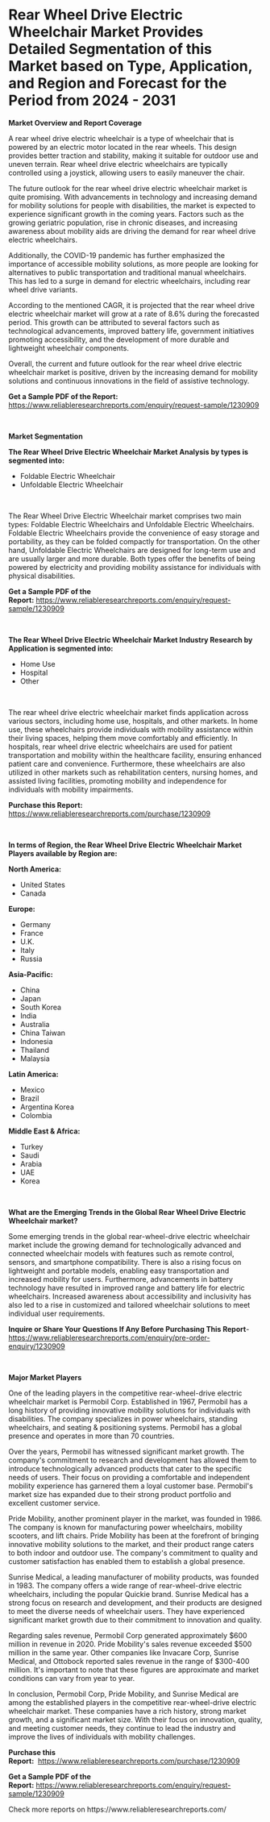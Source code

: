<p><h1>Rear Wheel Drive Electric Wheelchair Market Provides Detailed Segmentation of this Market based on Type, Application, and Region and Forecast for the Period from 2024 - 2031</h1></p><p><strong>Market Overview and Report Coverage</strong></p>
<p><p>A rear wheel drive electric wheelchair is a type of wheelchair that is powered by an electric motor located in the rear wheels. This design provides better traction and stability, making it suitable for outdoor use and uneven terrain. Rear wheel drive electric wheelchairs are typically controlled using a joystick, allowing users to easily maneuver the chair.</p><p>The future outlook for the rear wheel drive electric wheelchair market is quite promising. With advancements in technology and increasing demand for mobility solutions for people with disabilities, the market is expected to experience significant growth in the coming years. Factors such as the growing geriatric population, rise in chronic diseases, and increasing awareness about mobility aids are driving the demand for rear wheel drive electric wheelchairs.</p><p>Additionally, the COVID-19 pandemic has further emphasized the importance of accessible mobility solutions, as more people are looking for alternatives to public transportation and traditional manual wheelchairs. This has led to a surge in demand for electric wheelchairs, including rear wheel drive variants.</p><p>According to the mentioned CAGR, it is projected that the rear wheel drive electric wheelchair market will grow at a rate of 8.6% during the forecasted period. This growth can be attributed to several factors such as technological advancements, improved battery life, government initiatives promoting accessibility, and the development of more durable and lightweight wheelchair components.</p><p>Overall, the current and future outlook for the rear wheel drive electric wheelchair market is positive, driven by the increasing demand for mobility solutions and continuous innovations in the field of assistive technology.</p></p>
<p><strong>Get a Sample PDF of the Report:</strong> <a href="https://www.reliableresearchreports.com/enquiry/request-sample/1230909">https://www.reliableresearchreports.com/enquiry/request-sample/1230909</a></p>
<p>&nbsp;</p>
<p><strong>Market Segmentation</strong></p>
<p><strong>The Rear Wheel Drive Electric Wheelchair Market Analysis by types is segmented into:</strong></p>
<p><ul><li>Foldable Electric Wheelchair</li><li>Unfoldable Electric Wheelchair</li></ul></p>
<p>&nbsp;</p>
<p><p>The Rear Wheel Drive Electric Wheelchair market comprises two main types: Foldable Electric Wheelchairs and Unfoldable Electric Wheelchairs. Foldable Electric Wheelchairs provide the convenience of easy storage and portability, as they can be folded compactly for transportation. On the other hand, Unfoldable Electric Wheelchairs are designed for long-term use and are usually larger and more durable. Both types offer the benefits of being powered by electricity and providing mobility assistance for individuals with physical disabilities.</p></p>
<p><strong>Get a Sample PDF of the Report:</strong>&nbsp;<a href="https://www.reliableresearchreports.com/enquiry/request-sample/1230909">https://www.reliableresearchreports.com/enquiry/request-sample/1230909</a></p>
<p>&nbsp;</p>
<p><strong>The Rear Wheel Drive Electric Wheelchair Market Industry Research by Application is segmented into:</strong></p>
<p><ul><li>Home Use</li><li>Hospital</li><li>Other</li></ul></p>
<p>&nbsp;</p>
<p><p>The rear wheel drive electric wheelchair market finds application across various sectors, including home use, hospitals, and other markets. In home use, these wheelchairs provide individuals with mobility assistance within their living spaces, helping them move comfortably and efficiently. In hospitals, rear wheel drive electric wheelchairs are used for patient transportation and mobility within the healthcare facility, ensuring enhanced patient care and convenience. Furthermore, these wheelchairs are also utilized in other markets such as rehabilitation centers, nursing homes, and assisted living facilities, promoting mobility and independence for individuals with mobility impairments.</p></p>
<p><strong>Purchase this Report:</strong>&nbsp; <a href="https://www.reliableresearchreports.com/purchase/1230909">https://www.reliableresearchreports.com/purchase/1230909</a></p>
<p>&nbsp;</p>
<p><strong>In terms of Region, the Rear Wheel Drive Electric Wheelchair Market Players available by Region are:</strong></p>
<p>
    <p> <strong> North America: </strong>
        <ul>
            <li>United States</li>
            <li>Canada</li>
        </ul>
        </p> 
    <p> <strong> Europe: </strong>
        <ul>
            <li>Germany</li>
            <li>France</li>
            <li>U.K.</li>
            <li>Italy</li>
            <li>Russia</li>
        </ul>
        </p> 
    <p> <strong> Asia-Pacific: </strong>
        <ul>
            <li>China</li>
            <li>Japan</li>
            <li>South Korea</li>
            <li>India</li>
            <li>Australia</li>
            <li>China Taiwan</li>
            <li>Indonesia</li>
            <li>Thailand</li>
            <li>Malaysia</li>
        </ul>
        </p> 
    <p> <strong> Latin America: </strong>
        <ul>
            <li>Mexico</li>
            <li>Brazil</li>
            <li>Argentina Korea</li>
            <li>Colombia</li>
        </ul>
        </p> 
    <p> <strong> Middle East & Africa: </strong>
        <ul>
            <li>Turkey</li>
            <li>Saudi</li>
            <li>Arabia</li>
            <li>UAE</li>
            <li>Korea</li>
        </ul>
    </p>
    </p>
<p>&nbsp;</p>
<p><strong>What are the Emerging Trends in the Global Rear Wheel Drive Electric Wheelchair market?</strong></p>
<p><p>Some emerging trends in the global rear-wheel-drive electric wheelchair market include the growing demand for technologically advanced and connected wheelchair models with features such as remote control, sensors, and smartphone compatibility. There is also a rising focus on lightweight and portable models, enabling easy transportation and increased mobility for users. Furthermore, advancements in battery technology have resulted in improved range and battery life for electric wheelchairs. Increased awareness about accessibility and inclusivity has also led to a rise in customized and tailored wheelchair solutions to meet individual user requirements.</p></p>
<p><strong>Inquire or Share Your Questions If Any Before Purchasing This Report</strong>- <a href="https://www.reliableresearchreports.com/enquiry/pre-order-enquiry/1230909">https://www.reliableresearchreports.com/enquiry/pre-order-enquiry/1230909</a></p>
<p>&nbsp;</p>
<p><strong>Major Market Players</strong></p>
<p><p>One of the leading players in the competitive rear-wheel-drive electric wheelchair market is Permobil Corp. Established in 1967, Permobil has a long history of providing innovative mobility solutions for individuals with disabilities. The company specializes in power wheelchairs, standing wheelchairs, and seating & positioning systems. Permobil has a global presence and operates in more than 70 countries.</p><p>Over the years, Permobil has witnessed significant market growth. The company's commitment to research and development has allowed them to introduce technologically advanced products that cater to the specific needs of users. Their focus on providing a comfortable and independent mobility experience has garnered them a loyal customer base. Permobil's market size has expanded due to their strong product portfolio and excellent customer service.</p><p>Pride Mobility, another prominent player in the market, was founded in 1986. The company is known for manufacturing power wheelchairs, mobility scooters, and lift chairs. Pride Mobility has been at the forefront of bringing innovative mobility solutions to the market, and their product range caters to both indoor and outdoor use. The company's commitment to quality and customer satisfaction has enabled them to establish a global presence.</p><p>Sunrise Medical, a leading manufacturer of mobility products, was founded in 1983. The company offers a wide range of rear-wheel-drive electric wheelchairs, including the popular Quickie brand. Sunrise Medical has a strong focus on research and development, and their products are designed to meet the diverse needs of wheelchair users. They have experienced significant market growth due to their commitment to innovation and quality.</p><p>Regarding sales revenue, Permobil Corp generated approximately $600 million in revenue in 2020. Pride Mobility's sales revenue exceeded $500 million in the same year. Other companies like Invacare Corp, Sunrise Medical, and Ottobock reported sales revenue in the range of $300-400 million. It's important to note that these figures are approximate and market conditions can vary from year to year.</p><p>In conclusion, Permobil Corp, Pride Mobility, and Sunrise Medical are among the established players in the competitive rear-wheel-drive electric wheelchair market. These companies have a rich history, strong market growth, and a significant market size. With their focus on innovation, quality, and meeting customer needs, they continue to lead the industry and improve the lives of individuals with mobility challenges.</p></p>
<p><strong>Purchase this Report:</strong>&nbsp;&nbsp;<a href="https://www.reliableresearchreports.com/purchase/1230909">https://www.reliableresearchreports.com/purchase/1230909</a></p>
<p></p>
<p><strong>Get a Sample PDF of the Report:</strong>&nbsp;<a href="https://www.reliableresearchreports.com/enquiry/request-sample/1230909">https://www.reliableresearchreports.com/enquiry/request-sample/1230909</a></p>
<p>Check more reports on https://www.reliableresearchreports.com/</p>